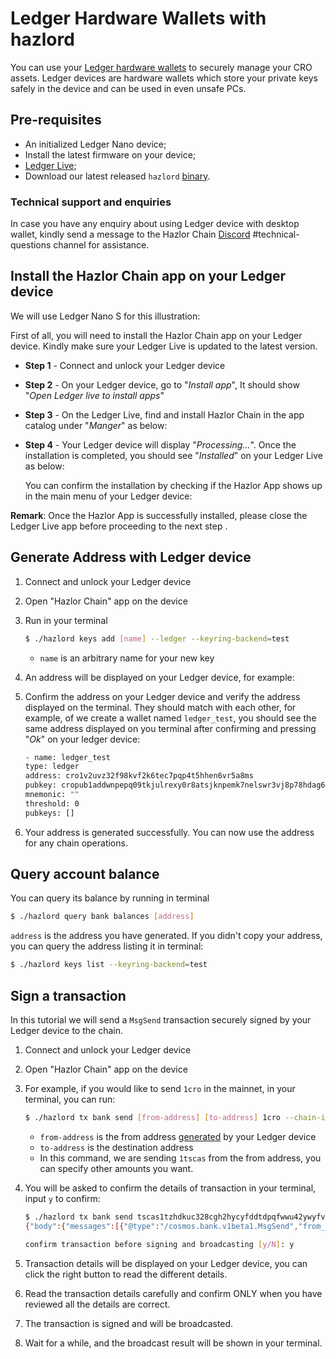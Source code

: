 # Ledger Hardware Wallets with hazlord

You can use your [Ledger hardware wallets](https://www.ledger.com/) to securely manage your CRO assets. Ledger devices are hardware wallets which store your private keys safely in the device and can be used in even unsafe PCs.

## Pre-requisites

- An initialized Ledger Nano device;
- Install the latest firmware on your device;
- [Ledger Live](https://www.ledger.com/ledger-live);
- Download our latest released `hazlord` [ binary](https://github.com/crypto-org-chain/chain-main/releases).


### Technical support and enquiries
In case you have any enquiry about using Ledger device with desktop wallet, kindly send a message to the Hazlor Chain [Discord](https://discord.gg/X6ZjdB4BEJ) #technical-questions channel for assistance.


## Install the Hazlor Chain app on your Ledger device
We will use Ledger Nano S for this illustration:

First of all, you will need to install the Hazlor Chain app on your Ledger device. Kindly make sure your Ledger Live is updated to the latest version. 

- **Step 1** - Connect and unlock your Ledger device

- **Step 2** - On your Ledger device, go to "*Install app*", It should show "*Open Ledger live to install apps*"

- **Step 3** - On the Ledger Live, find and install Hazlor Chain in the app catalog under "*Manger*" as below:


- **Step 4** - Your Ledger device will display "*Processing…*". Once the installation is completed, you should see "*Installed*" on your Ledger Live as below:


    You can confirm the installation by checking if the Hazlor App shows up in the main menu of your Ledger device:


**Remark**: Once the Hazlor App is successfully installed, please close the Ledger Live app before proceeding to the next step .

## Generate Address with Ledger device

1. Connect and unlock your Ledger device
1. Open "Hazlor Chain" app on the device
1. Run in your terminal
    ```bash
    $ ./hazlord keys add [name] --ledger --keyring-backend=test
    ```

    - `name` is an arbitrary name for your new key

1. An address will be displayed on your Ledger device, for example:

1. Confirm the address on your Ledger device and verify the address displayed on the terminal. They should match with each other, for example, of we create a wallet named `ledger_test`, you should see the same address displayed on you terminal after confirming and pressing "*Ok*" on your ledger device:
    ```bash
    - name: ledger_test
    type: ledger
    address: cro1v2uvz32f98kvf2k6tec7pqp4t5hhen6vr5a8ms
    pubkey: cropub1addwnpepq09tkjulrexy0r8atsjknpemk7nelswr3vj8p78hdag62phdhwgzgnpxrmg
    mnemonic: ""
    threshold: 0
    pubkeys: []
    ```

1. Your address is generated successfully. You can now use the address for any chain operations.

## Query account balance

You can query its balance by running in terminal

```bash
$ ./hazlord query bank balances [address]
```

`address` is the address you have generated. If you didn't copy your address, you can query the address listing it in terminal:

```bash
$ ./hazlord keys list --keyring-backend=test
```

## Sign a transaction

In this tutorial we will send a `MsgSend` transaction securely signed by your Ledger device to the chain.

1. Connect and unlock your Ledger device
1. Open "Hazlor Chain" app on the device
1. For example, if you would like to send `1cro` in the mainnet, in your terminal, you can run:
    ```bash
    $ ./hazlord tx bank send [from-address] [to-address] 1cro --chain-id="crypto-org-chain-mainnet-1" --ledger --keyring-backend=test  --sign-mode=amino-json
    ```

    - `from-address` is the from address [generated](#generate-address-with-ledger-device) by your Ledger device
    - `to-address` is the destination address
    - In this command, we are sending `1tscas` from the from address, you can specify other amounts you want.
1. You will be asked to confirm the details of transaction in your terminal, input `y` to confirm:
    ```bash
    $ ./hazlord tx bank send tscas1tzhdkuc328cgh2hycyfddtdpqfwwu42ywyfvkj tscas1aaah6juc9n6wvkkkr4zdn073n8gt7waha39xsv 1tscas --chain-id=hazlor_7878-1 --ledger --keyring-backend=test  --sign-mode=amino-json
    {"body":{"messages":[{"@type":"/cosmos.bank.v1beta1.MsgSend","from_address":"tscas1tzhdkuc328cgh2hycyfddtdpqfwwu42ywyfvkj","to_address":"tscas1aaah6juc9n6wvkkkr4zdn073n8gt7waha39xsv","amount":[{"denom":"basetscas","amount":"100000000"}]}],"memo":"","timeout_height":"0","extension_options":[],"non_critical_extension_options":[]},"auth_info":{"signer_infos":[],"fee":{"amount":[],"gas_limit":"200000","payer":"","granter":""}},"signatures":[]}

    confirm transaction before signing and broadcasting [y/N]: y
    ```
1. Transaction details will be displayed on your Ledger device, you can click the right button to read the different details.
1. Read the transaction details carefully and confirm ONLY when you have reviewed all the details are correct.
1. The transaction is signed and will be broadcasted.
1. Wait for a while, and the broadcast result will be shown in your terminal.

